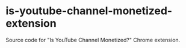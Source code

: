 # is-youtube-channel-monetized-extension
Source code for "Is YouTube Channel Monetized?" Chrome extension.
